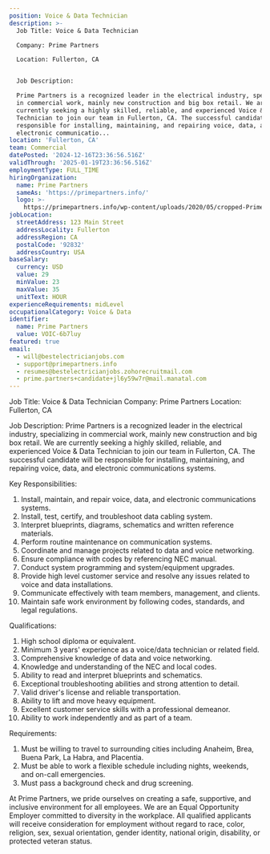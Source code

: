 ```yaml
---
position: Voice & Data Technician
description: >-
  Job Title: Voice & Data Technician

  Company: Prime Partners

  Location: Fullerton, CA


  Job Description:

  Prime Partners is a recognized leader in the electrical industry, specializing
  in commercial work, mainly new construction and big box retail. We are
  currently seeking a highly skilled, reliable, and experienced Voice & Data
  Technician to join our team in Fullerton, CA. The successful candidate will be
  responsible for installing, maintaining, and repairing voice, data, and
  electronic communicatio...
location: 'Fullerton, CA'
team: Commercial
datePosted: '2024-12-16T23:36:56.516Z'
validThrough: '2025-01-19T23:36:56.516Z'
employmentType: FULL_TIME
hiringOrganization:
  name: Prime Partners
  sameAs: 'https://primepartners.info/'
  logo: >-
    https://primepartners.info/wp-content/uploads/2020/05/cropped-Prime-Partners-Logo-NO-BG-1-1.png
jobLocation:
  streetAddress: 123 Main Street
  addressLocality: Fullerton
  addressRegion: CA
  postalCode: '92832'
  addressCountry: USA
baseSalary:
  currency: USD
  value: 29
  minValue: 23
  maxValue: 35
  unitText: HOUR
experienceRequirements: midLevel
occupationalCategory: Voice & Data
identifier:
  name: Prime Partners
  value: VOIC-6b7luy
featured: true
email:
  - will@bestelectricianjobs.com
  - support@primepartners.info
  - resumes@bestelectricianjobs.zohorecruitmail.com
  - prime.partners+candidate+jl6y59w7r@mail.manatal.com
---
```




Job Title: Voice & Data Technician
Company: Prime Partners
Location: Fullerton, CA

Job Description:
Prime Partners is a recognized leader in the electrical industry, specializing in commercial work, mainly new construction and big box retail. We are currently seeking a highly skilled, reliable, and experienced Voice & Data Technician to join our team in Fullerton, CA. The successful candidate will be responsible for installing, maintaining, and repairing voice, data, and electronic communications systems.

Key Responsibilities:

1. Install, maintain, and repair voice, data, and electronic communications systems.
2. Install, test, certify, and troubleshoot data cabling system.
3. Interpret blueprints, diagrams, schematics and written reference materials.
4. Perform routine maintenance on communication systems.
5. Coordinate and manage projects related to data and voice networking.
6. Ensure compliance with codes by referencing NEC manual.
7. Conduct system programming and system/equipment upgrades.
8. Provide high level customer service and resolve any issues related to voice and data installations.
9. Communicate effectively with team members, management, and clients.
10. Maintain safe work environment by following codes, standards, and legal regulations.

Qualifications:

1. High school diploma or equivalent.
2. Minimum 3 years' experience as a voice/data technician or related field.
3. Comprehensive knowledge of data and voice networking.
4. Knowledge and understanding of the NEC and local codes.
5. Ability to read and interpret blueprints and schematics.
6. Exceptional troubleshooting abilities and strong attention to detail.
7. Valid driver's license and reliable transportation.
8. Ability to lift and move heavy equipment.
9. Excellent customer service skills with a professional demeanor.
10. Ability to work independently and as part of a team.

Requirements:

1. Must be willing to travel to surrounding cities including Anaheim, Brea, Buena Park, La Habra, and Placentia.
2. Must be able to work a flexible schedule including nights, weekends, and on-call emergencies.
3. Must pass a background check and drug screening.

At Prime Partners, we pride ourselves on creating a safe, supportive, and inclusive environment for all employees. We are an Equal Opportunity Employer committed to diversity in the workplace. All qualified applicants will receive consideration for employment without regard to race, color, religion, sex, sexual orientation, gender identity, national origin, disability, or protected veteran status.
